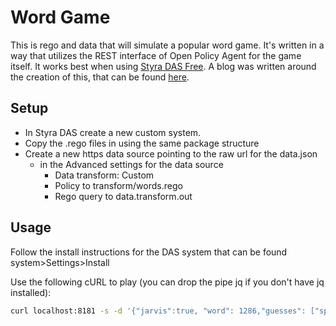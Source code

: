 # Word Game

This is rego and data that will simulate a popular word game.  It's written in a way that utilizes the REST interface of Open Policy Agent for the game itself.  It works best when using [Styra DAS Free](https://signup.styra.com/).  A blog was written around the creation of this, that can be found [here]().

## Setup
  * In Styra DAS create a new custom system.  
  * Copy the .rego files in using the same package structure
  * Create a new https data source pointing to the raw url for the data.json
      * in the Advanced settings for the data source 
          * Data transform: Custom  
          * Policy to transform/words.rego
          * Rego query to data.transform.out
      
## Usage
Follow the install instructions for the DAS system that can be found system>Settings>Install

Use the following cURL to play (you can drop the pipe jq if you don't have jq installed):
```sh
curl localhost:8181 -s -d '{"jarvis":true, "word": 1286,"guesses": ["spite"]}' | jq
```
